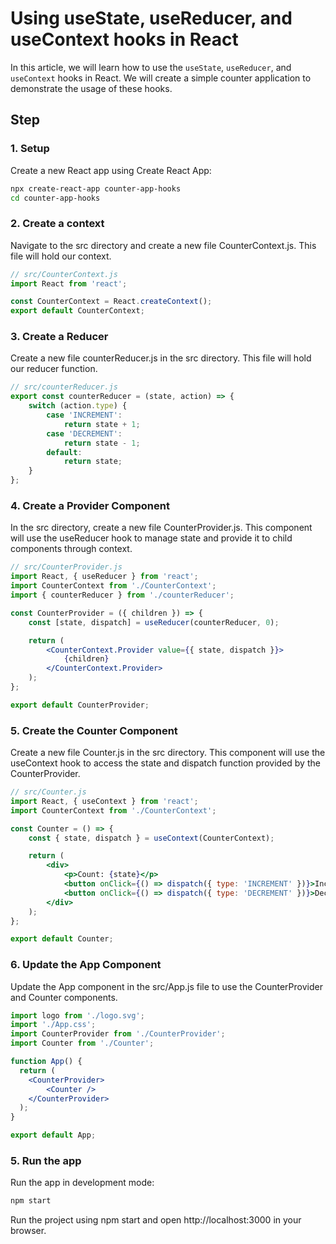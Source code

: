 
# Using useState, useReducer, and useContext hooks in React

In this article, we will learn how to use the `useState`, `useReducer`, and `useContext` hooks in React. We will create a simple counter application to demonstrate the usage of these hooks.

## Step

### 1. Setup 

Create a new React app using Create React App:

```bash
npx create-react-app counter-app-hooks
cd counter-app-hooks
```

### 2. Create a context

Navigate to the src directory and create a new file CounterContext.js. This file will hold our context.

```jsx
// src/CounterContext.js
import React from 'react';

const CounterContext = React.createContext();
export default CounterContext;
```


### 3. Create a Reducer

Create a new file counterReducer.js in the src directory. This file will hold our reducer function.

```jsx
// src/counterReducer.js
export const counterReducer = (state, action) => {
    switch (action.type) {
        case 'INCREMENT':
            return state + 1;
        case 'DECREMENT':
            return state - 1;
        default:
            return state;
    }
};
```


### 4. Create a Provider Component

In the src directory, create a new file CounterProvider.js. This component will use the useReducer hook to manage state and provide it to child components through context.

```jsx
// src/CounterProvider.js
import React, { useReducer } from 'react';
import CounterContext from './CounterContext';
import { counterReducer } from './counterReducer';

const CounterProvider = ({ children }) => {
    const [state, dispatch] = useReducer(counterReducer, 0);

    return (
        <CounterContext.Provider value={{ state, dispatch }}>
            {children}
        </CounterContext.Provider>
    );
};

export default CounterProvider;
```
### 5. Create the Counter Component

Create a new file Counter.js in the src directory. This component will use the useContext hook to access the state and dispatch function provided by the CounterProvider.

```jsx
// src/Counter.js
import React, { useContext } from 'react';
import CounterContext from './CounterContext';

const Counter = () => {
    const { state, dispatch } = useContext(CounterContext);

    return (
        <div>
            <p>Count: {state}</p>
            <button onClick={() => dispatch({ type: 'INCREMENT' })}>Increment</button>
            <button onClick={() => dispatch({ type: 'DECREMENT' })}>Decrement</button>
        </div>
    );
};

export default Counter;
```

### 6. Update the App Component

Update the App component in the src/App.js file to use the CounterProvider and Counter components.

```jsx
import logo from './logo.svg';
import './App.css';
import CounterProvider from './CounterProvider';
import Counter from './Counter';

function App() {
  return (
    <CounterProvider>
        <Counter />
    </CounterProvider>
  );
}

export default App;

```


### 5. Run the app

Run the app in development mode:

```bash
npm start
```

Run the project using npm start and open http://localhost:3000 in your browser. 

